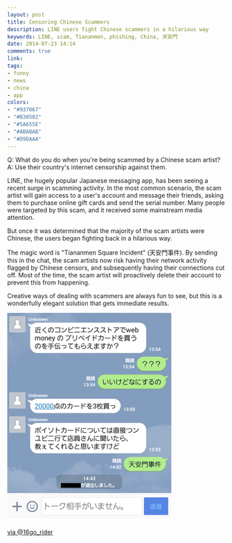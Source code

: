 ```yaml
---
layout: post
title: Censoring Chinese Scammers
description: LINE users fight Chinese scammers in a hilarious way
keywords: LINE, scam, Tiananmen, phishing, China, 天安門
date: 2014-07-23 14:14
comments: true
link:
tags:
- funny
- news
- china
- app
colors:
- "#937067"
- "#B30502"
- "#5A655E"
- "#ABABAB"
- "#D9DAAA"
---
```


Q: What do you do when you're being scammed by a Chinese scam artist?
A: Use their country's internet censorship against them.

LINE, the hugely popular Japanese messaging app, has been seeing a recent surge in scamming activity. In the most common scenario, the scam artist will gain access to a user's account and message their friends, asking them to purchase online gift cards and send the serial number. Many people were targeted by this scam, and it received some mainstream media attention.

But once it was determined that the majority of the scam artists were Chinese, the users began fighting back in a hilarious way.

<!-- more -->

The magic word is "Tiananmen Square Incident" (天安門事件). By sending this in the chat, the scam artists now risk having their network activity flagged by Chinese censors, and subsequently having their connections cut off. Most of the time, the scam artist will proactively delete their account to prevent this from happening.

Creative ways of dealing with scammers are always fun to see, but this is a wonderfully elegant solution that gets immediate results.

![Scaring away the scam artist](/assets/images/tiananmen1.png)

[via @16go_rider](https://twitter.com/16go_rider/status/483553229884502016)
